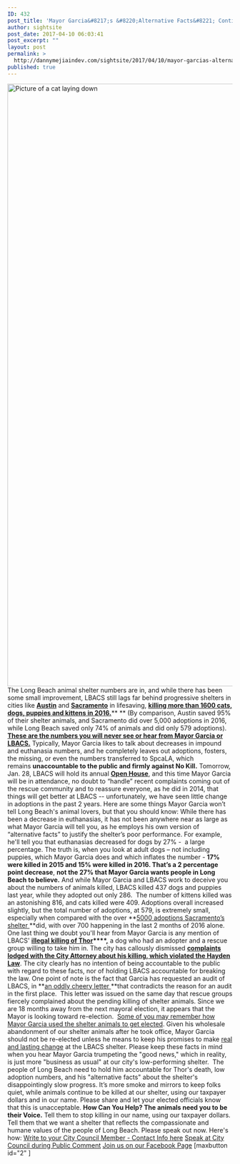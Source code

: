 ```yaml
---
ID: 432
post_title: 'Mayor Garcia&#8217;s &#8220;Alternative Facts&#8221; Continue to Harm LB Shelter Animals'
author: sightsite
post_date: 2017-04-10 06:03:41
post_excerpt: ""
layout: post
permalink: >
  http://dannymejiaindev.com/sightsite/2017/04/10/mayor-garcias-alternative-facts-continue-to-harm-lb-shelter-animals/
published: true
---
```

<img id="longdesc-return-438" class="alignnone size-full wp-image-438" tabindex="-1" src="http://dannymejiaindev.com/sightsite/wp-content/uploads/2017/04/Cat_1.jpg" alt="Picture of a cat laying down" width="2400" height="1350" longdesc="http://dannymejiaindev.com/sightsite?longdesc=438&referrer=432" />The Long Beach animal shelter numbers are in, and while there has been some small improvement, LBACS still lags far behind progressive shelters in cities like **<a href="https://austin.com/heres-something-to-bark-about-austins-no-kill-policy-saved-lives-30000-pets/" target="_blank">Austin</a>** and **<a href="https://www.washingtonpost.com/news/animalia/wp/2016/12/22/this-woman-offered-to-pay-for-all-adoptions-at-an-animal-shelter-people-took-her-up-on-it-and-then-some/?utm_term=.502031f390e1" target="_blank">Sacramento</a>** in lifesaving, <a href="http://www.stayinalivelongbeach.org/lbacss-numbers.html" target="_blank"><strong>killing more than 1600 cats, dogs, puppies and kittens in 2016.</strong></a>** ** (By comparison, Austin saved 95% of their shelter animals, and Sacramento did over 5,000 adoptions in 2016, while Long Beach saved only 74% of animals and did only 579 adoptions). **<a href="http://www.stayinalivelongbeach.org/lbacss-numbers.html" target="_blank">These are the numbers you will never see or hear from Mayor Garcia or LBACS.</a>** Typically, Mayor Garcia likes to talk about decreases in impound and euthanasia numbers, and he completely leaves out adoptions, fosters, the missing, or even the numbers transferred to SpcaLA, which remains **unaccountable to the public and firmly against No Kill.** Tomorrow, Jan. 28, LBACS will hold its annual **<a href="http://www.longbeach.gov/acs/news/acs-open-house-2017/" target="_blank">Open House</a>**, and this time Mayor Garcia will be in attendance, no doubt to “handle” recent complaints coming out of the rescue community and to reassure everyone, as he did in 2014, that things will get better at LBACS -- unfortunately, we have seen little change in adoptions in the past 2 years. Here are some things Mayor Garcia won’t tell Long Beach's animal lovers, but that you should know: While there has been a decrease in euthanasias, it has not been anywhere near as large as what Mayor Garcia will tell you, as he employs his own version of “alternative facts” to justify the shelter’s poor performance. For example, he'll tell you that euthanasias decreased for dogs by 27% -  a large percentage. The truth is, when you look at adult dogs – not including puppies, which Mayor Garcia does and which inflates the number - **17% were killed in 2015 and 15% were killed in 2016. That’s a 2 percentage point decrease**, **not the 27% that Mayor Garcia wants people in Long Beach to believe.** And while Mayor Garcia and LBACS work to deceive you about the numbers of animals killed, LBACS killed 437 dogs and puppies last year, while they adopted out only 286.  The number of kittens killed was an astonishing 816, and cats killed were 409. Adoptions overall increased slightly, but the total number of adoptions, at 579, is extremely small, especially when compared with the over **<a href="http://www.cityofsacramento.org/General-Services/Animal-Care/About-Us/The-Numbers" target="_blank">5000 adoptions Sacramento’s shelter </a>**did, with over 700 happening in the last 2 months of 2016 alone. One last thing we doubt you'll hear from Mayor Garcia is any mention of LBACS' **<a href="https://www.facebook.com/StayinAliveLB/photos/a.218798894888952.36339.215406345228207/846066432162192/?type=3&theater" target="_blank">illegal killing of Thor</a>****<a href="https://www.facebook.com/StayinAliveLB/photos/a.218798894888952.36339.215406345228207/846066432162192/?type=3&theater" target="_blank">,</a>** a dog who had an adopter and a rescue group willing to take him in. The city has callously dismissed **<a href="http://www.stayinalivelongbeach.org/justice-for-thor.html" target="_blank">complaints lodged with the City Attorney about his killing, which violated the Hayden Law</a>**. The city clearly has no intention of being accountable to the public with regard to these facts, nor of holding LBACS accountable for breaking the law. One point of note is the fact that Garcia has requested an audit of LBACS, in **<a href="https://www.facebook.com/robertgarcialb/photos/a.163945320365533.37681.157667060993359/1237877686305619/?type=3&theater" target="_blank">an oddly cheery letter </a>**that contradicts the reason for an audit in the first place.  This letter was issued on the same day that rescue groups fiercely complained about the pending killing of shelter animals. Since we are 18 months away from the next mayoral election, it appears that the Mayor is looking toward re-election.  <a href="http://www.stayinalivelongbeach.org/mayor-garcias-2015-report-card.html" target="_blank">Some of you may remember how Mayor Garcia used the shelter animals to get elected</a>. Given his wholesale abandonment of our shelter animals after he took office, Mayor Garcia should not be re-elected unless he means to keep his promises to make <a href="http://www.stayinalivelongbeach.org/model-no-kill-ordinance.html" target="_blank">real and lasting change</a> at the LBACS shelter. Please keep these facts in mind when you hear Mayor Garcia trumpeting the "good news," which in reality, is just more "business as usual" at our city's low-performing shelter.  The people of Long Beach need to hold him accountable for Thor's death, low adoption numbers, and his "alternative facts" about the shelter's disappointingly slow progress. It’s more smoke and mirrors to keep folks quiet, while animals continue to be killed at our shelter, using our taxpayer dollars and in our name. Please share and let your elected officials know that this is unacceptable. **How Can You Help? The animals need you to be their Voice.** Tell them to stop killing in our name, using our taxpayer dollars. Tell them that we want a shelter that reflects the compassionate and humane values of the people of Long Beach. Please speak out now. Here's how: <a href="http://www.stayinalivelongbeach.org/lb-city-officials-contact-info.html" target="_blank">Write to your City Council Member - Contact Info here</a> <a href="https://longbeach.legistar.com/Calendar.aspx" target="_blank">Speak at City Council during Public Comment</a> <a href="http://www.facebook.com/stayinalivelb" target="_blank">Join us on our Facebook Page</a> [maxbutton id="2" ]